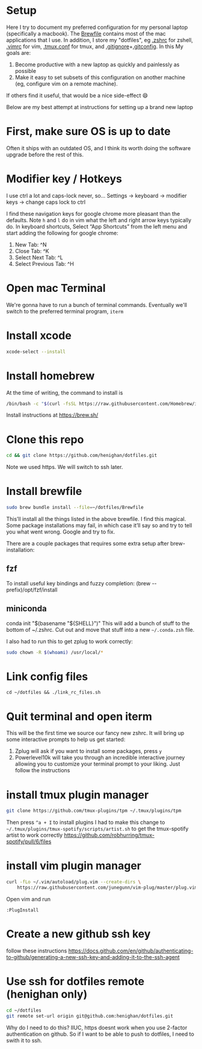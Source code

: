 # Setup
Here I try to document my preferred configuration for my personal laptop (specifically a macbook). The [Brewfile](.Brewfile) contains most of the mac applications that I use. In addition, I store my "dotfiles", eg [.zshrc](zshrc) for zshell, [.vimrc](vimrc) for vim, [.tmux.conf](tmux.conf) for tmux, and [.gitignore](gitignore)+[.gitconfig](gitconfig). In this My goals are:
1. Become productive with a new laptop as quickly and painlessly as possible
1. Make it easy to set subsets of this configuration on another machine (eg, configure vim on a remote machine).

If others find it useful, that would be a nice side-effect :smile:

Below are my best attempt at instructions for setting up a brand new laptop


# First, make sure OS is up to date
Often it ships with an outdated OS, and I think its worth doing the software upgrade before the rest of this.

# Modifier key / Hotkeys
I use ctrl a lot and caps-lock never, so...
Settings -> keyboard -> modifier keys -> change caps lock to ctrl

I find these navigation keys for google chrome more pleasant than the defaults. Note `h` and `l` do in vim what the left and right arrow keys typically do.
In keyboard shortcuts, Select “App Shortcuts” from the left menu and start adding the following for google chrome:
1. New Tab: ^N
1. Close Tab: ^K
1. Select Next Tab: ^L
1. Select Previous Tab: ^H

# Open mac Terminal
We're gonna have to run a bunch of terminal commands. Eventually we'll switch to the preferred terminal program, `iterm`

# Install xcode
```bash
xcode-select --install
```

# Install homebrew
At the time of writing, the command to install is
```bash
/bin/bash -c "$(curl -fsSL https://raw.githubusercontent.com/Homebrew/install/HEAD/install.sh)"
```
Install instructions at
https://brew.sh/

# Clone this repo
```bash
cd && git clone https://github.com/henighan/dotfiles.git
```
Note we used https. We will switch to ssh later.


# Install brewfile
```bash
sudo brew bundle install --file=~/dotfiles/Brewfile
```
This’ll install all the things listed in the above brewfile. I find this magical.
Some package installations may fail, in which case it’ll say so and try to tell you what went wrong. Google and try to fix.

There are a couple packages that requires some extra setup after brew-installation:
## fzf
To install useful key bindings and fuzzy completion:
(brew --prefix)/opt/fzf/install

## miniconda
conda init "$(basename "${SHELL}")"
This will add a bunch of stuff to the bottom of ~/.zshrc. Cut out and move that stuff into a new `~/.conda.zsh` file.


I also had to run this to get zplug to work correctly:
```bash
sudo chown -R $(whoami) /usr/local/*
```

# Link config files
`cd ~/dotfiles && ./link_rc_files.sh`


# Quit terminal and open iterm
This will be the first time we source our fancy new zshrc. It will bring up some interactive prompts to help us get started:
1. Zplug will ask if you want to install some packages, press `y`
1. Powerlevel10k will take you through an incredible interactive journey allowing you to customize your terminal prompt to your liking. Just follow the instructions

# install tmux plugin manager
```bash
git clone https://github.com/tmux-plugins/tpm ~/.tmux/plugins/tpm
```
Then press `^a + I` to install plugins
I had to make this change to `~/.tmux/plugins/tmux-spotify/scripts/artist.sh` to get the tmux-spotify artist to work correctly
https://github.com/robhurring/tmux-spotify/pull/6/files

# install vim plugin manager
```bash
curl -fLo ~/.vim/autoload/plug.vim --create-dirs \
    https://raw.githubusercontent.com/junegunn/vim-plug/master/plug.vim
```
Open vim and run
```
:PlugInstall
```

# Create a new github ssh key
follow these instructions
https://docs.github.com/en/github/authenticating-to-github/generating-a-new-ssh-key-and-adding-it-to-the-ssh-agent

# Use ssh for dotfiles remote (henighan only)
```bash
cd ~/dotfiles
git remote set-url origin git@github.com:henighan/dotfiles.git
```
Why do I need to do this? IIUC, https doesnt work when you use 2-factor authentication on github. So if I want to be able to push to dotfiles, I need to swith it to ssh.

